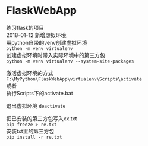 # FlaskWebApp
练习flask的项目  
2018-01-12 新增虚拟环境  
用python自带的venv创建虚拟环境  
```python -m venv virtualenv```  
创建虚拟环境时带入实际环境中的第三方包  
```python -m venv virtualenv --system-site-packages```  

激活虚拟环境的方式  
```F:\MyPython\FlaskWebApp\virtualenv\Scripts\activate```   
或者  
执行Scripts下的activate.bat  

退出虚拟环境
```deactivate```  

把已安装的第三方包写入xx.txt  
```pip freeze > re.txt```   
安装txt里的第三方包  
```pip install -r re.txt```  

